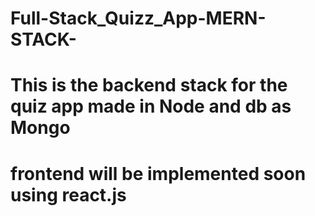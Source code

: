 # Full-Stack_Quizz_App-MERN-STACK-
# This is the backend stack for the quiz app  made in Node and db as Mongo
#  frontend will be implemented soon using react.js
